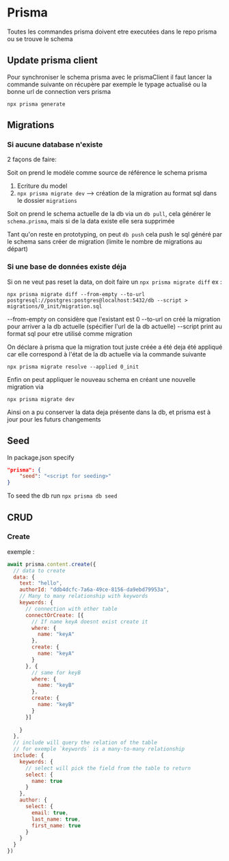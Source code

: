 # Prisma

Toutes les commandes prisma doivent etre executées dans le repo prisma ou se trouve le schema

## Update prisma client

Pour synchroniser le schema prisma avec le prismaClient il faut lancer la commande suivante
on récupère par exemple le typage actualisé ou la bonne url de connection vers prisma 

`npx prisma generate`

## Migrations

### Si aucune database n'existe

2 façons de faire: 

Soit on prend le modèle comme source de référence le schema prisma

1. Ecriture du model 
2. `npx prisma migrate dev`
    --> création de la migration au format sql dans le dossier `migrations`


Soit on prend le schema actuelle de la db via un `db pull`, cela générer le `schema.prisma`, mais si de la data existe elle sera supprimée

Tant qu'on reste en prototyping, on peut `db push` cela push le sql généré par le schema sans créer de migration (limite le nombre de migrations au départ)


### Si une base de données existe déja 

Si on ne veut pas reset la data, on doit faire un `npx prisma migrate diff`
ex : 

`npx prisma migrate diff --from-empty --to-url postgresql://postgres:postgres@localhost:5432/db --script > migrations/0_init/migration.sql`

--from-empty            on considère que l'existant est 0
--to-url                on créé la migration pour arriver a la db actuelle (spécifier l'url de la db actuelle)
--script                print au format sql pour etre utilisé comme migration

On déclare à prisma que la migration tout juste créée a été deja été appliqué car elle correspond à l'état de la db actuelle via la commande suivante

`npx prisma migrate resolve --applied 0_init`

Enfin on peut appliquer le nouveau schema en créant une nouvelle migration via

`npx prisma migrate dev`

Ainsi on a pu conserver la data deja présente dans la db, et prisma est à jour pour les futurs changements

## Seed

In package.json specify 

```json
"prisma": {
    "seed": "<script for seeding>"
}
```

To seed the db run `npx prisma db seed`


## CRUD

### Create

exemple : 

```js
await prisma.content.create({
  // data to create
  data: {
    text: "hello",
    authorId: "ddb4dcfc-7a6a-49ce-8156-da9ebd79953a",
    // Many to many relationship with keywords
    keywords: {
      // connection with other table
      connectOrCreate: [{
        // If name keyA doesnt exist create it
        where: {
          name: "keyA"
        },
        create: {
          name: "keyA"
        }
      }, {
        // same for keyB
        where: {
          name: "keyB"
        },
        create: {
          name: "keyB"
        }
      }]
      
    }
  },
  // include will query the relation of the table
  // for exemple `keywords` is a many-to-many relationship
  include: {
    keywords: {
      // select will pick the field from the table to return
      select: {
        name: true
      }
    },
    author: {
      select: {
        email: true,
        last_name: true,
        first_name: true
      }
    }
  }
})
```